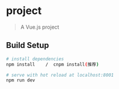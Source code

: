 # project

> A Vue.js project

## Build Setup

``` bash
# install dependencies
npm install    /  cnpm install(推荐)

# serve with hot reload at localhost:8001
npm run dev
```


